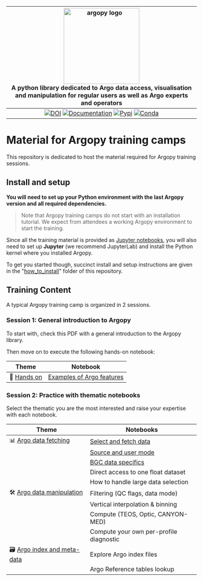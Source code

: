| <img src="https://raw.githubusercontent.com/euroargodev/argopy/master/docs/_static/argopy_logo_long.png" alt="argopy logo" width="200"/><br>A python library dedicated to Argo data access, visualisation and manipulation for regular users as well as Argo experts and operators | 
|:----------------------------------------------------------------------------------------------------------------------------------------------------------------------------------------------------------------------------------------------------------------------------------:|
|                                                                     [![DOI][joss-badge]][joss-link] [![Documentation][rtd-badge]][rtd-link] [![Pypi][pip-badge]][pip-link] [![Conda][conda-badge]][conda-link]                                                                     |

[joss-badge]: https://img.shields.io/badge/DOI-10.21105%2Fjoss.02425-brightgreen
[joss-link]: https://dx.doi.org/10.21105/joss.02425
[ci-badge]: https://github.com/euroargodev/argopy/actions/workflows/pytests.yml/badge.svg
[cov-badge]: https://codecov.io/gh/euroargodev/argopy/branch/master/graph/badge.svg
[cov-link]: https://codecov.io/gh/euroargodev/argopy
[rtd-badge]: https://img.shields.io/readthedocs/argopy?logo=readthedocs
[rtd-link]: https://argopy.readthedocs.io/en/latest/?badge=latest
[pip-badge]: https://img.shields.io/pypi/v/argopy
[pip-link]: https://pypi.org/project/argopy/
[conda-badge]: https://img.shields.io/conda/vn/conda-forge/argopy?logo=anaconda
[conda-link]: https://anaconda.org/conda-forge/argopy
[ossf-badge]: https://www.bestpractices.dev/projects/5939/badge
[ossf-link]: https://www.bestpractices.dev/projects/5939

# Material for Argopy training camps

This repository is dedicated to host the material required for Argopy training sessions.

## Install and setup

**You will need to set up your Python environment with the last Argopy version and all required dependencies.**

> Note that Argopy training camps do not start with an installation tutorial. We expect from attendees a working Argopy environment to start the training.

Since all the training material is provided as [Jupyter notebooks](https://jupyter.org/install), you will also need to set up **Jupyter** (we recommend JupyterLab) and install the Python kernel where you installed Argopy.

To get you started though, succinct install and setup instructions are given in the "[how_to_install](./how_to_install)" folder of this repository.

## Training Content

A typical Argopy training camp is organized in 2 sessions.

### Session 1: General introduction to Argopy

To start with, check this PDF with a general introduction to the Argopy library.

Then move on to execute the following hands-on notebook:

| Theme                             | Notebook                                                                       | 
|-----------------------------------|--------------------------------------------------------------------------------|
| 🚀 [Hands on](notebooks/hands-on) | [Examples of Argo features](./notebooks/hands-on/argopy_getting_started.ipynb) |

### Session 2: Practice with thematic notebooks

Select the thematic you are the most interested and raise your expertise with each notebook.

| Theme                                                            | Notebooks                                                                           |
|------------------------------------------------------------------|-------------------------------------------------------------------------------------|
| 📊 [Argo data fetching](./notebooks/argo-data-fetching)          | [Select and fetch data](./notebooks/argo-data-fetching/select-and-fetch-data.ipynb) |
|                                                                  | [Source and user mode](./notebooks/argo-data-fetching/fetching-options.ipynb)       |
|                                                                  | [BGC data specifics](./notebooks/argo-data-fetching/bgc-specifics.ipynb)            |
|                                                                  | Direct access to one float dataset                                                  |
|                                                                  | How to handle large data selection                                                  |
| 🛠️ [Argo data manipulation](./notebooks/argo-data-manipulation) | Filtering (QC flags, data mode)                                                     |
|                                                                  | Vertical interpolation & binning                                                    |
|                                                                  | Compute (TEOS, Optic, CANYON-MED)                                                   |
|                                                                  | Compute your own per-profile diagnostic                                             |
| 🗃️ [Argo index and meta-data](./notebooks/argo-index-meta-data) | Explore Argo index files                                                            |
|                                                                  | Argo Reference tables lookup                                                        |


